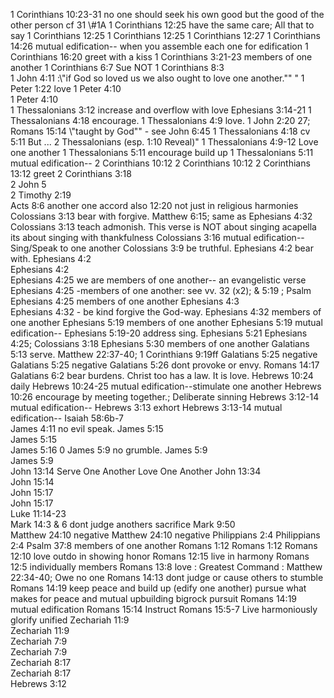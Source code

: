 1 Corinthians 10:23-31	no one should seek his own good but the good of the other person cf 31 \\#1A
1 Corinthians 12:25	have the same care; All that to say
1 Corinthians 12:25	
1 Corinthians 12:25	
1 Corinthians 12:27	
1 Corinthians 14:26	mutual edification-- when you assemble each one for edification
1 Corinthians 16:20	greet with a kiss
1 Corinthians 3:21-23	members of one another
1 Corinthians 6:7	Sue NOT
1 Corinthians 8:3	
1 John 4:11	:\\"if God so loved us we also ought to love one another.\"\" "
1 Peter 1:22	love
1 Peter 4:10	
1 Peter 4:10	
1 Thessalonians 3:12	increase and overflow with love Ephesians 3:14-21
1 Thessalonians 4:18	encourage.
1 Thessalonians 4:9	love. 1 John 2:20 27; Romans 15:14 \\"taught by God\"\" - see John 6:45 1 Thessalonians 4:18 cv 5:11 But ... 2 Thessalonians (esp. 1:10 Reveal)"
1 Thessalonians 4:9-12	Love one another
1 Thessalonians 5:11	encourage build up
1 Thessalonians 5:11	mutual edification--
2 Corinthians 10:12	
2 Corinthians 10:12	
2 Corinthians 13:12	greet
2 Corinthians 3:18	
2 John 5	
2 Timothy 2:19	
Acts 8:6	another one accord also 12:20 not just in religious harmonies
Colossians 3:13	bear with forgive. Matthew 6:15; same as Ephesians 4:32
Colossians 3:13	teach admonish. This verse is NOT about singing acapella its about singing with thankfulness
Colossians 3:16	mutual edification--Sing/Speak to one another
Colossians 3:9	be truthful.
Ephesians 4:2	bear with.
Ephesians 4:2	
Ephesians 4:2	
Ephesians 4:25	we are members of one another-- an evangelistic verse
Ephesians 4:25	-members of one another: see vv. 32 (x2); & 5:19 ; Psalm
Ephesians 4:25	members of one another
Ephesians 4:3	
Ephesians 4:32	- be kind forgive the God-way.
Ephesians 4:32	members of one another
Ephesians 5:19	members of one another
Ephesians 5:19	mutual edification--
Ephesians 5:19-20	address sing.
Ephesians 5:21	Ephesians 4:25; Colossians 3:18
Ephesians 5:30	members of one another
Galatians 5:13	serve. Matthew 22:37-40; 1 Corinthians 9:19ff
Galatians 5:25	negative
Galatians 5:25	negative
Galatians 5:26	dont provoke or envy. Romans 14:17
Galatians 6:2	bear burdens. Christ too has a law. It is love.
Hebrews 10:24	daily
Hebrews 10:24-25	mutual edification--stimulate one another
Hebrews 10:26	encourage by meeting together.; Deliberate sinning
Hebrews 3:12-14	mutual edification--
Hebrews 3:13	exhort
Hebrews 3:13-14	mutual edification--
Isaiah 58:6b-7	
James 4:11	no evil speak.
James 5:15	
James 5:15	
James 5:16	0
James 5:9	no grumble.
James 5:9	
James 5:9	
John 13:14	Serve One Another Love One Another
John 13:34	
John 15:14	
John 15:17	
John 15:17	
Luke 11:14-23	
Mark 14:3 & 6	dont judge anothers sacrifice
Mark 9:50	
Matthew 24:10	negative
Matthew 24:10	negative
Philippians 2:4	
Philippians 2:4	
Psalm 37:8	members of one another
Romans 1:12	
Romans 1:12	
Romans 12:10	love outdo in showing honor
Romans 12:15	live in harmony
Romans 12:5	individually members
Romans 13:8	love : Greatest Command : Matthew 22:34-40; Owe no one
Romans 14:13	dont judge or cause others to stumble
Romans 14:19	keep peace and build up (edify one another)  pursue what makes for peace and mutual upbuilding bigrock pursuit
Romans 14:19	mutual edification
Romans 15:14	Instruct
Romans 15:5-7	Live harmoniously glorify unified
Zechariah 11:9	
Zechariah 11:9	
Zechariah 7:9	
Zechariah 7:9	
Zechariah 8:17	
Zechariah 8:17	
Hebrews 3:12	
